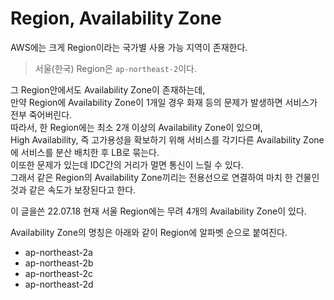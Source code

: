 # Region, Availability Zone

AWS에는 크게 Region이라는 국가별 사용 가능 지역이 존재한다.

> 서울(한국) Region은 `ap-northeast-2`이다.

그 Region안에서도 Availability Zone이 존재하는데,  
만약 Region에 Availability Zone이 1개일 경우 화재 등의 문제가 발생하면 서비스가 전부 죽어버린다.  
따라서, 한 Region에는 최소 2개 이상의 Availability Zone이 있으며,  
High Availability, 즉 고가용성을 확보하기 위해 서비스를 각기다른 Availability Zone에 서비스를 분산 배치한 후 LB로 묶는다.  
이또한 문제가 있는데 IDC간의 거리가 멀면 통신이 느릴 수 있다.  
그래서 같은 Region의 Availability Zone끼리는 전용선으로 연결하여 마치 한 건물인 것과 같은 속도가 보장된다고 한다.

이 글을쓴 22.07.18 현재 서울 Region에는 무려 4개의 Availability Zone이 있다.

Availability Zone의 명칭은 아래와 같이 Region에 알파벳 순으로 붙여진다.

- ap-northeast-2a
- ap-northeast-2b
- ap-northeast-2c
- ap-northeast-2d
